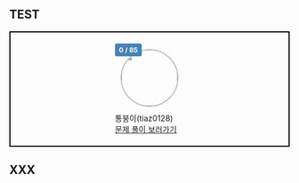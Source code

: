 ## TEST
<!-- PR Status Start -->

<div style="display: flex;flex-wrap: wrap;justify-content: space-around;padding: 20px;border: 2px solid black;"><div style="position: relative"><span style="position: absolute;text-align: center;font-size: 12px;font-weight: 700;color: white;background-color: steelblue;padding: 4px 7px;border-radius: 10%;">0 / 85</span><img src=https://avatars.githubusercontent.com/u/44606727?v=4 style="width: 100px;height: 100px;border-radius: 50%;display: flex;align-items: center;justify-content: center;margin: 10px;border: 2px solid rgba(22, 22, 22, 0.278);background-size: cover;"/><div><span style="text-align: center; font-size: 14px">통붕이</span><span style="text-align: center; font-size: 14px">(tiaz0128)</span></div><a target="_blank" href="https://github.com/tiaz0128/git-actions/pulls?q=is%3Apr+author%3Atiaz0128+assignee%3Atiaz0128"><span style="text-align: center; font-size: 14px">문제 풀이 보러가기</span></a></div></div>

<!-- PR Status End -->
## XXX
